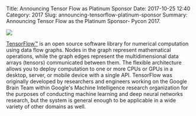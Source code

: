 Title: Announcing Tensor Flow as Platinum Sponsor
Date: 2017-10-25 12:40
Category: 2017
Slug: announcing-tensorflow-platinum-sponsor
Summary: Announcing Tensor Flow as the Platinum Sponsor- Pycon 2017.

<img src="https://lh3.googleusercontent.com/N_Nk4NMg4L3_1o8bj1eZR53rigiJXXkt34APyPBqb_gU3WmpCCyG5ArT69qkC80wNtuSHyUImM6R5fVpm_jWjSORekbJJkA=s688">

[TensorFlow™](https://www.tensorflow.org/) is an open source software library for numerical computation using data flow graphs. Nodes in the graph represent mathematical operations, while the graph edges represent the multidimensional data arrays (tensors) communicated between them. The flexible architecture allows you to deploy computation to one or more CPUs or GPUs in a desktop, server, or mobile device with a single API. TensorFlow was originally developed by researchers and engineers working on the Google Brain Team within Google's Machine Intelligence research organization for the purposes of conducting machine learning and deep neural networks research, but the system is general enough to be applicable in a wide variety of other domains as well.